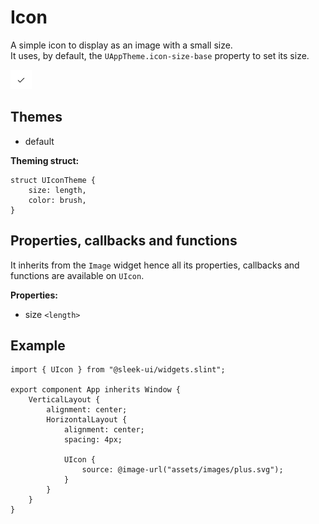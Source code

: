 # Icon
A simple icon to display as an image with a small size.  
It uses, by default, the `UAppTheme.icon-size-base` property to set its size.  

![icon presentation](images/icon.png)

## Themes
- default

**Theming struct:**
```slint
struct UIconTheme {
	size: length,
	color: brush,
}
```

## Properties, callbacks and functions
It inherits from the `Image` widget hence all its properties, callbacks and functions are available on `UIcon`.  

**Properties:**
- size `<length>`

## Example
```slint
import { UIcon } from "@sleek-ui/widgets.slint";

export component App inherits Window {
	VerticalLayout {
		alignment: center;
		HorizontalLayout {
			alignment: center;
			spacing: 4px;

			UIcon {
				source: @image-url("assets/images/plus.svg");
			}
		}
	}
}
```
